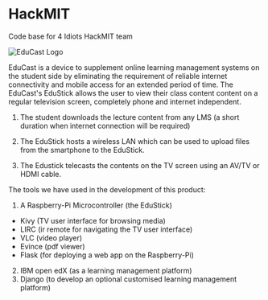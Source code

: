 # HackMIT
Code base for 4 Idiots HackMIT team

![EduCast Logo](/EduBox/flaskApp/static/logo.png)

EduCast is a device to supplement online learning management systems on the student side by eliminating the requirement of reliable internet connectivity and mobile access for an extended period of time. The EduCast's EduStick allows the user to view their class content content on a regular television screen, completely phone and internet independent.

1. The student downloads the lecture content from any LMS (a short duration when internet connection will be required)

2. The EduStick hosts a wireless LAN which can be used to upload files from the smartphone to the EduStick.

3. The Edustick telecasts the contents on the TV screen using an AV/TV or HDMI cable.

The tools we have used in the development of this product:

1. A Raspberry-Pi Microcontroller (the EduStick)
  * Kivy (TV user interface for browsing media)
  * LIRC (ir remote for navigating the TV user interface)
  * VLC (video player)
  * Evince (pdf viewer)
  * Flask (for deploying a web app on the Raspberry-Pi)
2. IBM open edX (as a learning management platform)
3. Django (to develop an optional customised learning management platform)
